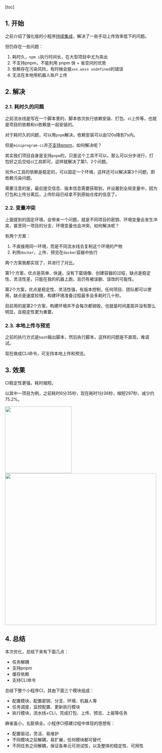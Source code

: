 [toc]

## 1. 开始

之前介绍了强化版的小程序[持续集成](https://juejin.cn/post/7162908926764122142)，解决了一些手动上传效率低下的问题。

但仍存在一些问题：

1. 耗时久，`npm i`执行时间长，在大型项目中尤为突出
2. 不支持pnpm，不能利用 pnpm 快 + 省空间的优势
3. 依赖存在污染风险，有时候会报`xxx.wxss undefined`的错误
4. 无法在本地用机器人账户上传

## 2. 解决


### 2.1. 耗时久的问题

之前流水线是写在一个脚本里的，脚本依次执行依赖安装、打包、ci上传等，也就是项目的依赖和ci依赖是一起安装的。

对于耗时久的问题，可以用`pnpm`解决，依赖安装可以由120s降到7s内。

但是`miniprogram-ci`并[不支持pnpm](https://developers.weixin.qq.com/community/develop/doc/000e284b7d4bc09b194d0748356800)，如何解决呢？

其实我们项目自身是支持`pnpm`的，只是这个工具不可以，那么可以分步进行，打包好之后交给ci工具即可，这样就解决了第1、2个问题。

另外ci工具的依赖是稳定的，可以固定一个环境，这样还可以解决第3个问题，即依赖污染问题。

需要注意的是，最后提交信息、版本信息需要获取到，并设置到全局变量中，因为打包和上传分离后，上传阶段已经拿不到原始仓库的信息了。

### 2.2. 变量冲突

上面提到的固定环境，会带来一个问题，就是不同项目的密钥、环境变量会发生冲突，甚至同一项目的分支、环境变量也会冲突，如何解决呢？

有两个方案：

1. 不直接用同一环境，而是不同流水线去复制这个环境的产物
2. 利用`docker`，上传、预览在`docker`容器中执行

两个方案我都实现了，并进行了对比。

第1个方案，优点是简单、快速，没有下载镜像、创建容器的过程，缺点是稳定性、灵活性差，只能在我的机器上跑，且仍有被误删、误改的可能性。

第2个方案，优点是稳定性、灵活性强，有版本控制，任何项目、团队都可以使用，缺点是速度较慢，构建环境准备过程最多会多耗时几十秒。

目前用的是第2个方案，构建环境并不会每次都销毁，也就是时间差距并没有那么明显，且稳定性更为重要。

### 2.3. 本地上传与预览

之前的执行方式是`bash`输出脚本，然后执行脚本，这样的问题是不直观，难调试。

现在做成CLI命令，可支持本地上传和预览。

## 3. 效果

CI稳定性更强，耗时缩短。

以其中一项目为例，之前耗时6分35秒，现在耗时1分38秒，缩短297秒，减少约75.2%。

<img src="https://mike-1255355338.cos.ap-guangzhou.myqcloud.com/article/2023/9/own_mike_3aa3fe433d4a8fac6d.png" width="220">

<img src="https://mike-1255355338.cos.ap-guangzhou.myqcloud.com/article/2023/9/own_mike_8bfd8fa8362fc429c4.png" width="500">



## 4. 总结

本次优化，总结下来有下面几点：

- 任务解耦
- 支持pnpm
- 缓存依赖
- 支持CLI命令

总结下整个小程序CI，其由下面三个模块组成：

- 配置模块，配置密钥、分支、环境、机器人等
- 任务调度，监控配置、更新执行模块
- 执行模块，流水线+CLI，完成打包、上传、预览、上报等任务

麻雀虽小，五脏俱全。小程序CI搭建过程中体现的思想有：

- 配置驱动，灵活、易维护
- 不同模块之前解耦，易扩展，任何模块都可替代
- 不同任务之间解耦，保证各单元可测试性，以及整体的稳定性、可用性

